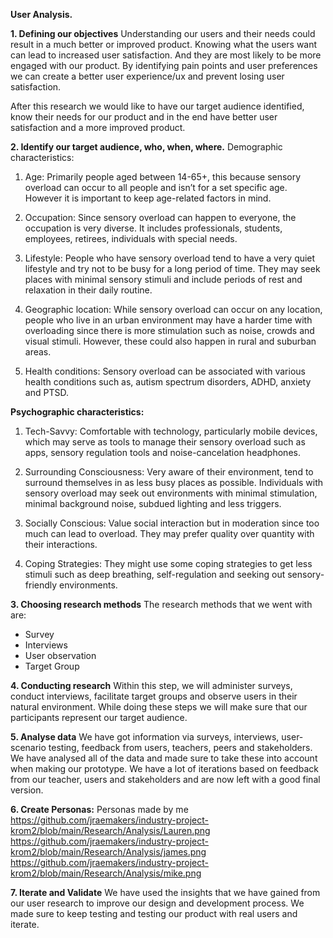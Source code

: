 **User Analysis.**

**1.	Defining our objectives**
Understanding our users and their needs could result in a much better or improved product. Knowing what the users want can lead to increased user satisfaction. And they are most likely to be more engaged with our product. By identifying pain points and user preferences we can create a better user experience/ux and prevent losing user satisfaction. 

After this research we would like to have our target audience identified, know their needs for our product and in the end have better user satisfaction and a more improved product.

**2.	Identify our target audience, who, when, where.**
Demographic characteristics: 
1.	Age: Primarily people aged between 14-65+, this because sensory overload can occur to all people and isn’t for a set specific age. However it is important to keep age-related factors in mind.

2.	Occupation: Since sensory overload can happen to everyone, the occupation is very diverse. It includes professionals, students, employees, retirees, individuals with special needs. 

3.	Lifestyle: People who have sensory overload tend to have a very quiet lifestyle and try not to be busy for a long period of time. They may seek places with minimal sensory stimuli and include periods of rest and relaxation in their daily routine.

4.	Geographic location: While sensory overload can occur on any location, people who live in an urban environment may have a harder time with overloading since there is more stimulation such as noise, crowds and visual stimuli. However, these could also happen in rural and suburban areas.

5.	Health conditions: Sensory overload can be associated with various health conditions such as, autism spectrum disorders, ADHD, anxiety and PTSD. 




**Psychographic characteristics:**
1.	Tech-Savvy: Comfortable with technology, particularly mobile devices, which may serve as tools to manage their sensory overload such as apps, sensory regulation tools and noise-cancelation headphones. 

2.	Surrounding Consciousness: Very aware of their environment, tend to surround themselves in as less busy places as possible. Individuals with sensory overload may seek out environments with minimal stimulation, minimal background noise, subdued lighting and less triggers.

3.	Socially Conscious: Value social interaction but in moderation since too much can lead to overload. They may prefer quality over quantity with their interactions.

4.	Coping Strategies: They might use some coping strategies to get less stimuli such as deep breathing, self-regulation and seeking out sensory-friendly environments.


**3.	Choosing research methods**
The research methods that we went with are:
-	Survey
-	Interviews
-	User observation
-	Target Group

**4.	Conducting research**
Within this step, we will administer surveys, conduct interviews, facilitate target groups and observe users in their natural environment. While doing these steps we will make sure that our participants represent our target audience. 

**5.	Analyse data**
We have got information via surveys, interviews, user-scenario testing, feedback from users, teachers, peers and stakeholders. We have analysed all of the data and made sure to take these into account when making our prototype. We have a lot of iterations based on feedback from our teacher, users and stakeholders and are now left with a good final version. 


**6.	Create Personas:**
Personas made by me
https://github.com/jraemakers/industry-project-krom2/blob/main/Research/Analysis/Lauren.png 
https://github.com/jraemakers/industry-project-krom2/blob/main/Research/Analysis/james.png 
https://github.com/jraemakers/industry-project-krom2/blob/main/Research/Analysis/mike.png 

**7.	Iterate and Validate**
We have used the insights that we have gained from our user research to improve our design and development process. We made sure to keep testing and testing our product with real users and iterate. 









